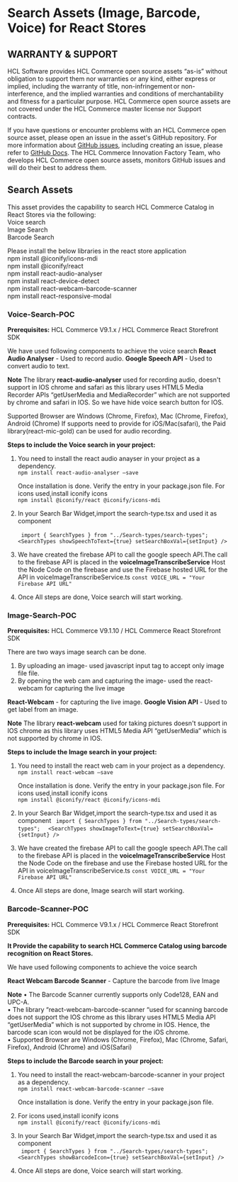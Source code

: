 # Search Assets (Image, Barcode, Voice) for React Stores 

## WARRANTY & SUPPORT 
HCL Software provides HCL Commerce open source assets “as-is” without obligation to support them nor warranties or any kind, either express or implied, including the warranty of title, non-infringement or non-interference, and the implied warranties and conditions of merchantability and fitness for a particular purpose. HCL Commerce open source assets are not covered under the HCL Commerce master license nor Support contracts.

If you have questions or encounter problems with an HCL Commerce open source asset, please open an issue in the asset's GitHub repository. For more information about [GitHub issues](https://docs.github.com/en/issues), including creating an issue, please refer to [GitHub Docs](https://docs.github.com/en). The HCL Commerce Innovation Factory Team, who develops HCL Commerce open source assets, monitors GitHub issues and will do their best to address them. 

## Search Assets
This asset provides the capability to search HCL Commerce Catalog in React Stores via the following:<br/>
Voice search <br/>
Image Search <br/>
Barcode Search <br/>

Please install the below libraries in the react store application <br/>
npm install @iconify/icons-mdi <br/>
npm install @iconify/react <br/>
npm install react-audio-analyser <br/>
npm install react-device-detect <br/>
npm install react-webcam-barcode-scanner <br/>
npm install react-responsive-modal <br/>

### Voice-Search-POC

**Prerequisites:** HCL Commerce V9.1.x / HCL Commerce React Storefront SDK

We have used following components to achieve the voice search
**React Audio Analyser** - Used to record audio. 
**Google Speech API** - Used to convert audio to text.

**Note**
The library **react-audio-analyser** used for recording audio, doesn't support in IOS chrome and safari as this library uses HTML5 Media Recorder APIs “getUserMedia and MediaRecorder” which are not supported by chrome and safari in IOS. So we have hide voice search button for IOS.

Supported Browser are Windows (Chrome, Firefox), Mac (Chrome,  Firefox), Android (Chrome) 
If supports need to provide for iOS/Mac(safari), the Paid library(react-mic-gold) can be used for audio recording.

**Steps to include the Voice search in your project:**<br/>
1. You need to install the react audio anayser in your project as a dependency.<br/>
   `npm install react-audio-analyser –save`
   
    Once installation is done. Verify the entry  in your package.json file.
    For icons used,install iconify icons<br/>
    `npm install @iconify/react @iconify/icons-mdi`

2. In your Search Bar Widget,import the search-type.tsx and used it as component

    ` import { SearchTypes } from "../Search-types/search-types";`
    `  <SearchTypes showSpeechToText={true} setSearchBoxVal={setInput} />`

3. We have created the firebase API to call the google speech API.The call to the firebase API is placed in the **voiceImageTranscribeService**
   Host the Node Code on the firebase and use the Firebase hosted URL for the API in voiceImageTranscribeService.ts
   `const VOICE_URL = "Your Firebase API URL"`
   
4. Once All steps are done, Voice search will start working.

### Image-Search-POC

**Prerequisites:** HCL Commerce V9.1.10 / HCL Commerce React Storefront SDK

There are two ways image search can be done.

1.	By uploading an image-  used javascript input tag to accept only image file file.
2.	By opening the web cam and capturing the image- used the react-webcam for capturing the live image 


**React-Webcam** - for capturing the live image.
**Google Vision API** - Used to get label from an image.

**Note**
The library **react-webcam** used for taking pictures doesn't support in IOS chrome as this library uses HTML5 Media API “getUserMedia”  which is not supported by chrome in IOS.

**Steps to include the Image search in your project:**<br/>
1. You need to install the react web cam in your project as a dependency.<br/>
   `npm install react-webcam –save`
   
    Once installation is done. Verify the entry  in your package.json file.
    For icons used,install iconify icons<br/>
    `npm install @iconify/react @iconify/icons-mdi`

2. In your Search Bar Widget,import the search-type.tsx and used it as component
    ` import { SearchTypes } from "../Search-types/search-types";`
    `  <SearchTypes showImageToText={true} setSearchBoxVal={setInput} />`

3. We have created the firebase API to call the google speech API.The call to the firebase API is placed in the **voiceImageTranscribeService**
   Host the Node Code on the firebase and use the Firebase hosted URL for the API in voiceImageTranscribeService.ts
   `const VOICE_URL = "Your Firebase API URL"`
   
4. Once All steps are done, Image search will start working.

### Barcode-Scanner-POC

**Prerequisites:** HCL Commerce V9.1.x / HCL Commerce React Storefront SDK

**It Provide the capability to search HCL Commerce Catalog using barcode recognition on React Stores.**

We have used following components to achieve the voice search

**React Webcam Barcode Scanner** - Capture the barcode from live Image

**Note**
•	The Barcode Scanner currently supports only Code128, EAN and UPC-A. <br/>
•	The library “react-webcam-barcode-scanner “used for scanning barcode does not support the IOS chrome as this library uses HTML5 Media API “getUserMedia” which is not supported by chrome in IOS. Hence, the barcode scan icon would not be displayed for the iOS chrome.<br/>
•	Supported Browser are Windows (Chrome, Firefox), Mac (Chrome, Safari, Firefox), Android (Chrome) and iOS(Safari)<br/>

**Steps to include the Barcode search in your project:**<br/>
1. You need to install the react-webcam-barcode-scanner in your project as a dependency.<br/>
   `npm install react-webcam-barcode-scanner –save`
   
    Once installation is done. Verify the entry  in your package.json file.
    
2. For icons used,install iconify icons<br/>
     `npm install @iconify/react @iconify/icons-mdi`

3. In your Search Bar Widget,import the search-type.tsx and used it as component<br/>
    ` import { SearchTypes } from "../Search-types/search-types";`
    `  <SearchTypes showBarcodeIcon={true} setSearchBoxVal={setInput} />`

4. Once All steps are done, Voice search will start working.
